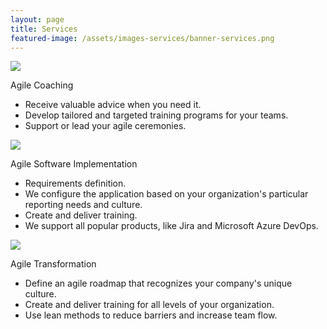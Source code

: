```yaml
---
layout: page
title: Services
featured-image: /assets/images-services/banner-services.png
---
```

<div class="services-page-section">
    <div class="services-page-item">
        <div class="services-page-image-div">
            <img class="services-page-image" src="{{- '/assets/images-services/home-agile-coaching.png' | relative_url -}}">
        </div>
        <div class="services-page-title-div">
            <p class="services-page-title">Agile Coaching</p>
        </div>
        <div class="services-page-excerpt-div">
            <ul class="servies-page-list">
                <li class="services-page-bullet">Receive valuable advice when you need it.</li>
                <li class="services-page-bullet">Develop tailored and targeted training programs for your teams.</li>
                <li class="services-page-bullet">Support or lead your agile ceremonies.</li>
            </ul>
        </div>
    </div>
    <div class="services-page-item">
        <div class="services-page-image-div">
            <img class="services-page-image" src="{{- '/assets/images-services/home-agile-sw-implementation.png' | relative_url -}}">
        </div>
        <div class="services-page-title-div">
            <p class="services-page-title">Agile Software Implementation</p>
        </div>
        <div class="services-page-excerpt-div">
            <ul class="servies-page-list">
                <li class="services-page-bullet">Requirements definition.</li>
                <li class="services-page-bullet">We configure the application based on your organization's particular reporting needs and culture.</li>
                <li class="services-page-bullet">Create and deliver training.</li>
                <li class="services-page-bullet">We support all popular products, like Jira and Microsoft Azure DevOps.</li>
            </ul>
        </div>
    </div>
    <div class="services-page-item">
        <div class="services-page-image-div">
            <img class="services-page-image" src="{{- '/assets/images-services/home-agile-transformation.png' | relative_url -}}">
        </div>
        <div class="services-page-title-div">
            <p class="services-page-title">Agile Transformation</p>
        </div>
        <div class="services-page-excerpt-div">
            <ul class="servies-page-list">
                <li class="services-page-bullet">Define an agile roadmap that recognizes your company's unique culture.</li>
                <li class="services-page-bullet">Create and deliver training for all levels of your organization.</li>
                <li class="services-page-bullet">Use lean methods to reduce barriers and increase team flow.</li>
            </ul>
        </div>
    </div>
</div>
